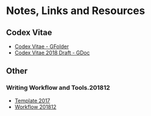 # Notes, Links and Resources

## Codex Vitae
-  [Codex Vitae - GFolder](https://drive.google.com/drive/folders/1a-H9swbUcqKNCi8hI-7v5y_VTEte7luq?usp=sharing)
-  [Codex Vitae 2018 Draft - GDoc](https://docs.google.com/document/d/1MkffdvhLGGvfUiqrq7uH52dNxT2ZUWTBFTG6bP4-Uco/edit?usp=sharing)

## Other
### Writing Workflow and Tools.201812
  - [Template 2017](template_2017.md)
  - [Workflow 201812](Workflow_201812.md)
